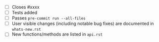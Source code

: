 <!-- Feel free to remove check-list items aren't relevant to your change -->

- [ ] Closes #xxxx
- [ ] Tests added
- [ ] Passes `pre-commit run --all-files`
- [ ] User visible changes (including notable bug fixes) are documented in `whats-new.rst`
- [ ] New functions/methods are listed in `api.rst`
